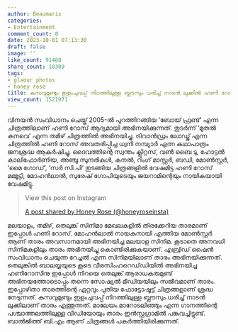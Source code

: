 ```yaml
---
author: Beaumaris
categories:
- Entertainment
comment_count: 0
date: 2023-10-01 07:13:30
draft: false
image: ''
like_count: 91468
share_count: 10309
tags:
- glaour photos
- honey rose
title: കസവുമുണ്ടും ഇളംചുവപ്പ് നിറത്തിലുള്ള ബ്ലൗസും ധരിച്ച് നാടൻ ലുക്കിൽ ഹണി റോസ്
view_count: 1521971
---
```


വിനയൻ സംവിധാനം ചെയ്ത് 2005-ൽ പുറത്തിറങ്ങിയ ‘ബോയ്‌ ഫ്രണ്ട്’ എന്ന ചിത്രത്തിലാണ് ഹണി റോസ് ആദ്യമായി അഭിനയിക്കുന്നത്. തുടർന്ന് ‘മുതൽ കനവെ’ എന്ന തമിഴ് ചിത്രത്തിൽ അഭിനയിച്ചു. ട്രിവാൻഡ്രം ലോഡ്ജ് എന്ന ചിത്രത്തിൽ ഹണി റോസ് അവതരിപ്പിച്ച ധ്വനി നമ്പ്യാർ എന്ന കഥാപാത്രം ജനശ്രദ്ധ ആകർഷിച്ചു. ദൈവത്തിന്റെ സ്വന്തം ക്ലീറ്റസ്, വൺ ബൈ ടു, ഹോട്ടൽ കാലിഫോർണിയ, അഞ്ചു സുന്ദരികൾ, കനൽ, റിംഗ് മാസ്റ്റർ, ബഡി, മോൺസ്റ്റർ, ‘മൈ ഗോഡ്‘, ‘സർ സി.പി‘ തുടങ്ങിയ ചിത്രങ്ങളിൽ വേഷമിട്ട ഹണി റോസ് മമ്മൂട്ടി, മോഹൻലാൽ, സുരേഷ് ഗോപിയുടെയും ജയറാമിന്റെയും നായികയായി വേഷമിട്ടു. 

> View this post on Instagram
> 
> [A post shared by Honey Rose (@honeyroseinsta)](https://www.instagram.com/reel/CxzzcAVPcqL/?utm_source=ig_embed&utm_campaign=loading)

മലയാളം, തമിഴ്, തെലുങ്ക് സിനിമാ മേഖലകളിൽ തിരക്കേറിയ താരമാണ് ഇപ്പോൾ ഹണി റോസ്. മോഹൻലാൽ നായകനായി എത്തിയ മോൺസ്റ്റർ ആണ് താരം അവസാനമായി അഭിനയിച്ച മലയാള സിനിമ. കൂടാതെ അനവധി സിനിമകളിലും താരം അഭിനയിച്ചു കൊണ്ടിരിക്കുകയാണ്. എബ്രിഡ് ഷൈൻ സംവിധാനം ചെയുന്ന റേച്ചൽ എന്ന സിനിമയിലാണ് താരം അഭിനയിക്കുന്നത്. തെലുങ്കിൽ ബാലയ്യയുടെ കൂടെ വീരസിംഹറെഡ്‌ഡിയിൽ അഭിനയിച്ച ഹണിറോസിനു ഇപ്പോൾ നിറയെ തെലുങ്ക് ആരാധകരുമുണ്ട് അഭിനയത്തോടൊപ്പം തന്നെ സോഷ്യൽ മീഡിയയിലും സജീവമാണ് താരം. ഇപ്പോഴിതാ താരത്തിന്റെ ഏറ്റവും പുതിയ ഫോട്ടോഷൂട്ട് ചിത്രങ്ങളാണ് ശ്രദ്ധ നേടുന്നത്. കസവുമുണ്ടും ഇളംചുവപ്പ് നിറത്തിലുള്ള ബ്ലൗസും ധരിച്ച് നാടൻ ലുക്കിലാണ് താരം എത്തുന്നത്. മാലേയം മാറോടലിഞ്ഞും എന്ന ഗാനത്തിന്റെ പശ്ചാത്തലത്തിലുള്ള വീഡിയോയും താരം ഇൻസ്റ്റഗ്രാമിൽ പങ്കുവച്ചിട്ടുണ്ട്. ബാൽജിത്ത് ബി.എം ആണ് ചിത്രങ്ങൾ പകർത്തിയിരിക്കുന്നത്.